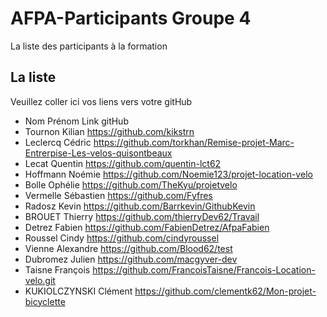 # AFPA-Participants Groupe 4
La liste des participants à la formation


## La liste 
Veuillez coller ici vos liens vers votre gitHub

 - Nom 	        Prénom 	            Link gitHub 
 - Tournon      Kilian              https://github.com/kikstrn
 - Leclercq     Cédric              https://github.com/torkhan/Remise-projet-Marc-Entrerpise-Les-velos-quisontbeaux
 - Lecat        Quentin             https://github.com/quentin-lct62
 - Hoffmann     Noémie              https://github.com/Noemie123/projet-location-velo
 - Bolle        Ophélie             https://github.com/TheKyu/projetvelo
 - Vermelle     Sébastien           https://github.com/Fyfres     
 - Radosz       Kevin               https://github.com/Barrkevin/GithubKevin
 - BROUET       Thierry             https://github.com/thierryDev62/Travail  
 - Detrez	      Fabien		          https://github.com/FabienDetrez/AfpaFabien
 - Roussel      Cindy               https://github.com/cindyroussel
 - Vienne       Alexandre           https://github.com/Blood62/test
 - Dubromez     Julien              https://github.com/macgyver-dev
- Taisne François https://github.com/FrancoisTaisne/Francois-Location-velo.git
 - KUKIOLCZYNSKI Clément            https://github.com/clementk62/Mon-projet-bicyclette
